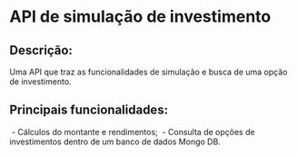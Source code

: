 # API de simulação de investimento

## Descrição:
<p>Uma API que traz as funcionalidades de simulação e busca de uma opção de investimento.</p>

## Principais funcionalidades:
&nbsp;- Cálculos do montante e rendimentos;
&nbsp;- Consulta de opções de investimentos dentro de um banco de dados Mongo DB.